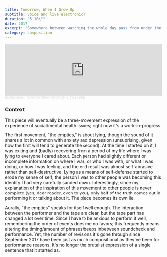 ```yaml
---
title: Tomorrow, When I Grow Up
subtitle: voice and live electronics
duration: "5'10\""
date: 2017
excerpt: "Somewhere between watching the whole day pass from under the covers, the future a thing that spits the pause button out of my throat; between rich dreams that I am wading through, gripping whole handfuls, watching them pour between my fingers, a few pocked pearls rolled by my burning palms; between the steps that push me forward, and backward, and forward again, progress built with footsteps built with words that walk their plosives and fricatives and sibilance, delicately, over the steps of the tips of my teeth."
category: composition
---
```


<iframe width="100%" height="166" scrolling="no" frameborder="no" allow="autoplay" src="https://w.soundcloud.com/player/?url=https%3A//api.soundcloud.com/tracks/426273273&color=ff5500"></iframe><div style="font-size: 10px; color: #cccccc;line-break: anywhere;word-break: normal;overflow: hidden;white-space: nowrap;text-overflow: ellipsis; font-family: Interstate,Lucida Grande,Lucida Sans Unicode,Lucida Sans,Garuda,Verdana,Tahoma,sans-serif;font-weight: 100;"><a href="https://soundcloud.com/bardbarienne" title="bardbarienne" target="_blank" style="color: #cccccc; text-decoration: none;">bardbarienne</a> · <a href="https://soundcloud.com/bardbarienne/tomorrow-empties" title="Tomorrow, When I Grow Up - i. the empties" target="_blank" style="color: #cccccc; text-decoration: none;">Tomorrow, When I Grow Up - i. the empties</a></div>

### Context

This piece will eventually be a three-movement expression of the experience of social/mental health issues; right now it's a work-in-progress.

The first movement, "the empties," is about lying, though the sound of it shares a lot in common with anxiety and depression (unsuprising, given how the first will tend to generate the second). At the time I started on it, I was exiting and (badly) recovering from a period of my life where I was lying to everyone I cared about. Each person had slightly different or incomplete information on where I was, or who I was with, or what I was doing, or how I was feeling, and the end result was almost self-abrasive rather than self-destructive. Lying as a means of self-defense started to erode my sense of self; the person I was to other people was becoming this identity I had very carefully sanded down. Interestingly, since my explanation of the inspiration of this movement to other people is never complete (yes, dear reader, even to you), only half of the truth comes out in performing it or talking about it. The piece becomes its own lie.

Aurally, "the empties" speaks for itself well enough. The interaction between the performer and the tape are clear, but the tape part has changed a lot over time. Since I have to be anxious to perform it well, remembering the order of events does me no favors; this frequently means altering the timing/amount of phrases/beeps inbetween soundcheck and performance. Yet, the number of revisions it's gone through since September 2017 have been just as much compositional as they've been for performance reasons. It's no longer the brutalist expression of a single sentence that it started as.